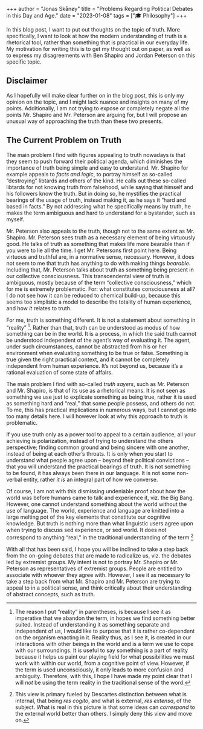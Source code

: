 +++ 
author = "Jonas Skånøy" 
title = "Problems Regarding Political Debates in this Day and Age." 
date = "2023-01-08" 
tags = ["🎓 Philosophy"] 
+++

In this blog post, I want to put out thoughts on the topic of truth. More specifically, I want to look at how the modern understanding of truth is a rhetorical tool, rather than something that is practical in our everyday life. My motivation for writing this is to get my thought out on paper, as well as to express my disagreements with Ben Shapiro and Jordan Peterson on this specific topic.

## Disclaimer

As I hopefully will make clear further on in the blog post, this is only my opinion on the topic, and I might lack nuance and insights on many of my points. Additionally, I am not trying to expose or completely negate all the points Mr. Shapiro and Mr. Peterson are arguing for, but I will propose an unusual way of approaching the truth than these two presents.

## The Current Problem on Truth

The main problem I find with figures appealing to truth nowadays is that they seem to push forward their political agenda, which diminishes the importance of truth being simple and easy to understand. Mr. Shapiro for example appeals to _facts and logic_, to portray himself as so-called “destroying” libtards and others of the kind. He calls out these so-called libtards for not knowing truth from falsehood, while saying that himself and his followers know the truth. But in doing so, he mystifies the practical bearings of the usage of truth, instead making it, as he says it “hard and based in facts.” By not addressing what he specifically means by truth, he makes the term ambiguous and hard to understand for a bystander, such as myself.

Mr. Peterson also appeals to the truth, though not to the same extent as Mr. Shapiro. Mr. Peterson sees truth as a necessary element of being virtuously good. He talks of truth as something that makes life more bearable than if you were to lie all the time. I get Mr. Petersons first point here. Being virtuous and truthful are, in a normative sense, necessary. However, it does not seem to me that truth has anything to do with making things _bearable_. Including that, Mr. Peterson talks about truth as something being present in our collective consciousness. This transcendental view of truth is ambiguous, mostly because of the term “collective consciousness,” which for me is extremely problematic. For: what constitutes consciousness at all? I do not see how it can be reduced to chemical build-up, because this seems too simplistic a model to describe the totality of human experience, and how _it_ relates to truth.

For me, truth is something different. It is not a statement about something in “reality” [^1]. Rather than that, truth can be understood as modus of how something can be in the world. It is a process, in which the said truth cannot be understood independent of the agent’s way of evaluating it. The agent, under such circumstances, cannot be abstracted from his or her environment when evaluating something to be true or false. Something is true given the right practical context, and it cannot be completely independent from human experience. It’s not beyond us, because it’s a rational evaluation of some state of affairs.

The main problem I find with so-called _truth sayers_, such as Mr. Peterson and Mr. Shapiro, is that of its use as a rhetorical means. It is not seen as something we use just to explicate something as being true, rather it is used as something hard and “real,” that some people possess, and others do not. To me, this has practical implications in numerous ways, but I cannot go into too many details here. I will however look at why this approach to truth is problematic.

If you use truth only as a power tool to appeal to a certain audience, all your achieving is polarization, instead of trying to understand the others perspective; finding common ground and being sincere with one another, instead of being at each other’s throats. It is only when you start to understand what people agree upon – beyond their political convictions – that you will understand the practical bearings of truth. It is not something to be found, it has always been there in our language. It is not some non-verbal entity, rather _it is_ an integral part of how we converse.

Of course, I am not with this dismissing undeniable proof about how the world was before humans came to talk and experience it, viz. the Big Bang. However, one cannot understand something about the world without the use of language. The world, experience and language are knitted into a large melting pot of the key elements that constitute our cognitive knowledge. But truth is nothing more than what linguistic users agree upon when trying to discuss sed experience, or sed world. It does not correspond to anything “real,” in the traditional understanding of the term [^2]

With all that has been said, I hope you will be inclined to take a step back from the on-going debates that are made to radicalize us, viz. the debates led by extremist groups. My intent is not to portray Mr. Shapiro or Mr. Peterson as representatives of extremist groups. People are entitled to associate with whoever they agree with. However, I see it as necessary to take a step back from what Mr. Shapiro and Mr. Peterson are trying to appeal to in a political sense, and think critically about their understanding of abstract concepts, such as truth.

[^1]: The reason I put “reality” in parentheses, is because I see it as imperative that we abandon the term, in hopes we find something better suited. Instead of understanding it as something separate and independent of us, I would like to purpose that it is rather co-dependent on the organism enacting in it. Reality thus, as I see it, is created in our interactions with other beings in the world and is a term we use to cope with our surroundings. It is useful to say something is a part of reality because it helps us paint our playing field for what possibilities we must work with within our world, from a cognitive point of view. However, if the term is used unconsciously, it only leads to more confusion and ambiguity. Therefore, with this, I hope I have made my point clear that I will _not_ be using the term reality in the traditional sense of the word.
[^2]: This view is primary fueled by Descartes distinction between what is internal, that being _res cogito_, and what is external, _res extensa_, of the subject. What is real in this picture is that some ideas can _correspond_ to the external world better than others. I simply deny this view and move on.
